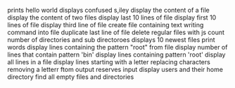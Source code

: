 prints hello world
displays confused s,iley
display the content of a file
display the content of two files
display last 10 lines of file
display first 10 lines of file
display third line of file
create file containing text
writing command into file
duplicate last line of file
delete regular files with js
count number of directories and sub directoroes
displays 10 newest files 
print words
display lines containing the pattern "root" from file
display number of lines that contain pattern 'bin'
display lines containing pattern 'root'
display all lines in a file
display lines starting with a letter
replacing characters
removing a letterr ftom output
reserves input
display users and their home directory
find all empty files and directories

